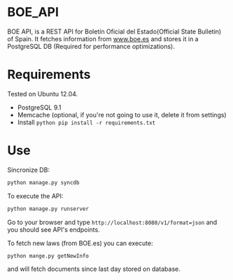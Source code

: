 BOE_API
=======
BOE API, is a REST API for Boletín Oficial del Estado(Official State Bulletin) of Spain. It fetches information from www.boe.es
and stores it in a PostgreSQL DB (Required for performance optimizations).

Requirements
=======

Tested on Ubuntu 12.04.

- PostgreSQL 9.1
- Memcache (optional, if you're not going to use it, delete it from settings)
- Install ```python pip install -r requirements.txt```

Use
=======
Sincronize DB:
```python
python manage.py syncdb
```

To execute the API:
```python
python manage.py runserver
```
Go to your browser and type ```http://localhost:8080/v1/format=json``` and you should see API's endpoints.

To fetch new laws (from BOE.es) you can execute:
```python
python mange.py getNewInfo 
```
and will fetch documents since last day stored on database.










